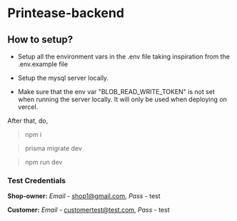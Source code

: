 # Printease-backend

## How to setup?

- Setup all the environment vars in the .env file taking inspiration from the .env.example file

- Setup the mysql server locally.

- Make sure that the env var "BLOB_READ_WRITE_TOKEN" is not set when running the server locally. It will only be used when deploying on vercel.

After that, do,

> npm i

> prisma migrate dev

> npm run dev

### Test Credentials

**Shop-owner:** _Email_ - shop1@gmail.com, _Pass_ - test

**Customer:** _Email_ - customertest@test.com, _Pass_ - test

